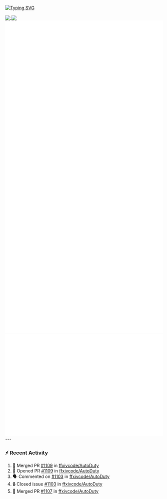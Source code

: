 [![Typing SVG](https://readme-typing-svg.demolab.com?font=Fira+Code&duration=1000&pause=1000&multiline=true&repeat=false&width=435&lines=Simon+Latusek+%7C+Gameplay+Engineer)](https://git.io/typing-svg)

<a href="https://github.com/anuraghazra/github-readme-stats">
  <img height=200 align="center" src="https://github-readme-stats.vercel.app/api?username=erdelf&theme=radical" />
</a>
<a href="https://github.com/anuraghazra/convoychat">
  <img height=200 align="center" src="https://streak-stats.demolab.com?user=erdelf&theme=radical&mode=weekly" />
</a>

<picture>
  <img src="/github-metrics.svg" alt="Metrics">
</picture>

<picture>
  <img src="/github-metrics-achievements.svg" alt="Achievements">
</picture>
---

### :zap: Recent Activity
<!--START_SECTION:activity-->
1. 🎉 Merged PR [#1109](https://github.com/ffxivcode/AutoDuty/pull/1109) in [ffxivcode/AutoDuty](https://github.com/ffxivcode/AutoDuty)
2. 💪 Opened PR [#1109](https://github.com/ffxivcode/AutoDuty/pull/1109) in [ffxivcode/AutoDuty](https://github.com/ffxivcode/AutoDuty)
3. 🗣 Commented on [#1103](https://github.com/ffxivcode/AutoDuty/issues/1103#issuecomment-3218496235) in [ffxivcode/AutoDuty](https://github.com/ffxivcode/AutoDuty)
4. 🔒 Closed issue [#1103](https://github.com/ffxivcode/AutoDuty/issues/1103) in [ffxivcode/AutoDuty](https://github.com/ffxivcode/AutoDuty)
5. 🎉 Merged PR [#1107](https://github.com/ffxivcode/AutoDuty/pull/1107) in [ffxivcode/AutoDuty](https://github.com/ffxivcode/AutoDuty)
<!--END_SECTION:activity-->

<!--
**erdelf/erdelf** is a ✨ _special_ ✨ repository because its `README.md` (this file) appears on your GitHub profile.

Here are some ideas to get you started:

- 🔭 I’m currently working on ...
- 🌱 I’m currently learning ...
- 👯 I’m looking to collaborate on ...
- 🤔 I’m looking for help with ...
- 💬 Ask me about ...
- 📫 How to reach me: ...
- 😄 Pronouns: ...
- ⚡ Fun fact: ...
-->
